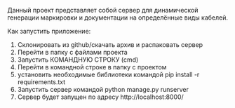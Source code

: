 Данный проект представляет собой сервер для динамической генерации маркировки и 
документации на определённые виды кабелей.

Как запустить приложение:
1. Склонировать из github/скачать архив и распаковать сервер
2. Перейти в папку с файлами проекта
3. Запустить КОМАНДНУЮ СТРОКУ (cmd)
4. Перейти в командной строке в папку с проектом
5. установить необходимые библиотеки командой pip install -r requirements.txt
6. Запустить сервер командой python manage.py runserver
7. Сервер будет запущен по адресу http://localhost:8000/